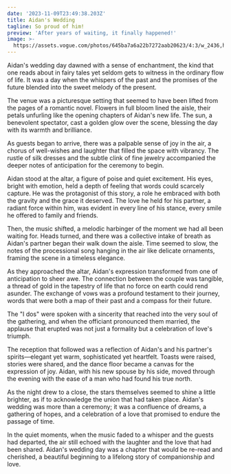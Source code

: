 ```yaml
---
date: '2023-11-09T23:49:38.203Z'
title: Aidan's Wedding
tagline: So proud of him!
preview: 'After years of waiting, it finally happened!'
image: >-
  https://assets.vogue.com/photos/645ba7a6a22b7272aab20623/4:3/w_2436,h_1827,c_limit/Kamila%20&%20Oren%2048.jpg
---
```

Aidan's wedding day dawned with a sense of enchantment, the kind that one reads about in fairy tales yet seldom gets to witness in the ordinary flow of life. It was a day when the whispers of the past and the promises of the future blended into the sweet melody of the present.

The venue was a picturesque setting that seemed to have been lifted from the pages of a romantic novel. Flowers in full bloom lined the aisle, their petals unfurling like the opening chapters of Aidan's new life. The sun, a benevolent spectator, cast a golden glow over the scene, blessing the day with its warmth and brilliance.

As guests began to arrive, there was a palpable sense of joy in the air, a chorus of well-wishes and laughter that filled the space with vibrancy. The rustle of silk dresses and the subtle clink of fine jewelry accompanied the deeper notes of anticipation for the ceremony to begin.

Aidan stood at the altar, a figure of poise and quiet excitement. His eyes, bright with emotion, held a depth of feeling that words could scarcely capture. He was the protagonist of this story, a role he embraced with both the gravity and the grace it deserved. The love he held for his partner, a radiant force within him, was evident in every line of his stance, every smile he offered to family and friends.

Then, the music shifted, a melodic harbinger of the moment we had all been waiting for. Heads turned, and there was a collective intake of breath as Aidan's partner began their walk down the aisle. Time seemed to slow, the notes of the processional song hanging in the air like delicate ornaments, framing the scene in a timeless elegance.

As they approached the altar, Aidan's expression transformed from one of anticipation to sheer awe. The connection between the couple was tangible, a thread of gold in the tapestry of life that no force on earth could rend asunder. The exchange of vows was a profound testament to their journey, words that were both a map of their past and a compass for their future.

The "I dos" were spoken with a sincerity that reached into the very soul of the gathering, and when the officiant pronounced them married, the applause that erupted was not just a formality but a celebration of love's triumph.

The reception that followed was a reflection of Aidan's and his partner's spirits—elegant yet warm, sophisticated yet heartfelt. Toasts were raised, stories were shared, and the dance floor became a canvas for the expression of joy. Aidan, with his new spouse by his side, moved through the evening with the ease of a man who had found his true north.

As the night drew to a close, the stars themselves seemed to shine a little brighter, as if to acknowledge the union that had taken place. Aidan's wedding was more than a ceremony; it was a confluence of dreams, a gathering of hopes, and a celebration of a love that promised to endure the passage of time.

In the quiet moments, when the music faded to a whisper and the guests had departed, the air still echoed with the laughter and the love that had been shared. Aidan's wedding day was a chapter that would be re-read and cherished, a beautiful beginning to a lifelong story of companionship and love.
